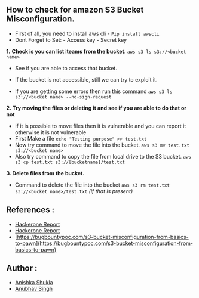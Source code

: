 ## How to check for amazon S3 Bucket Misconfiguration.

-   First of all, you need to install aws cli - `Pip install awscli`
-   Dont Forget to Set:
    \- Access key
    \- Secret key

**1.** **Check is you can list iteams from the bucket.**
`aws s3 ls s3://<bucket name>`

-   See if you are able to access that bucket.
-   If the bucket is not accessible, still we can try to exploit it.

-   If you are getting some errors then run this command
    `aws s3 ls s3://<bucket name> --no-sign-request`

**2. Try moving the files or deleting it and see if you are able to do that or not**

-   If it is possible to move files then it is vulnerable and you can report it otherwise it is not vulnerable
-   First Make a file
    `echo "Testing purpose" >> test.txt `
-   Now try command to move the file into the bucket.
    `aws s3 mv test.txt s3://<bucket name>`
-   Also try command to copy the file from local drive to the S3 bucket.
    `aws s3 cp test.txt s3://[bucketname]/test.txt`

**3. Delete files from the bucket.**

-   Command to delete the file into the bucket
    `aws s3 rm test.txt s3://<bucket name>/test.txt` _(if that is present)_

## References :

-   [Hackerone Report](https://hackerone.com/reports/700051)
-   [Hackerone Report](https://hackerone.com/reports/229690)
-   [https://bugbountypoc.com/s3-bucket-misconfiguration-from-basics-to-pawn](https://bugbountypoc.com/s3-bucket-misconfiguration-from-basics-to-pawn)

## Author :

-   [Anishka Shukla](https://twitter.com/AnishkaShukla)
-   [Anubhav Singh](https://twitter.com/AnubhavSingh_)
